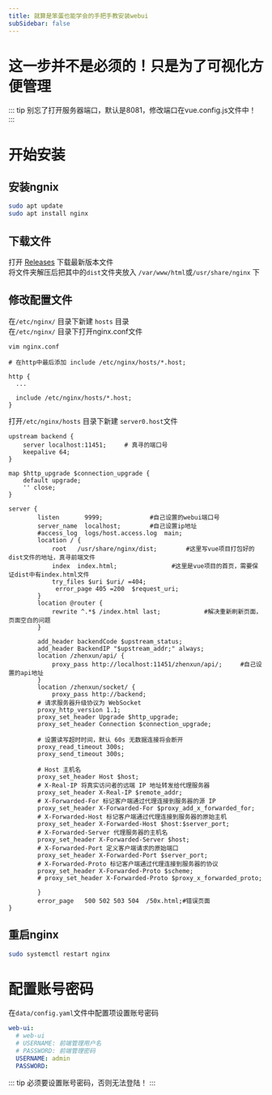```yaml
---
title: 就算是笨蛋也能学会的手把手教安装webui
subSidebar: false
---
```



# 这一步并不是必须的！只是为了可视化方便管理

::: tip
别忘了打开服务器端口，默认是8081，修改端口在vue.config.js文件中！
:::

# 开始安装

## 安装ngnix

```bash
sudo apt update
sudo apt install nginx
```
## 下载文件

打开 [Releases](https://github.com/HibiKier/zhenxun_bot_webui/releases) 下载最新版本文件  
将文件夹解压后把其中的`dist`文件夹放入 `/var/www/html`或`/usr/share/nginx` 下

## 修改配置文件

在`/etc/nginx/` 目录下新建 `hosts` 目录  
在`/etc/nginx/` 目录下打开nginx.conf文件
```
vim nginx.conf

# 在http中最后添加 include /etc/nginx/hosts/*.host;

http {
  ...

  include /etc/nginx/hosts/*.host;
}
```

打开`/etc/nginx/hosts` 目录下新建 `server0.host`文件
```
upstream backend {
    server localhost:11451;     # 真寻的端口号
    keepalive 64;
}

map $http_upgrade $connection_upgrade {
    default upgrade;
    '' close;
}

server {
        listen       9999;             #自己设置的webui端口号
        server_name  localhost;        #自己设置ip地址
        #access_log  logs/host.access.log  main;
        location / {
            root   /usr/share/nginx/dist;        #这里写vue项目打包好的dist文件的地址，真寻前端文件
            index  index.html;               #这里是vue项目的首页，需要保证dist中有index.html文件
            try_files $uri $uri/ =404;
             error_page 405 =200  $request_uri;
        }
        location @router {
			rewrite ^.*$ /index.html last;            #解决重新刷新页面，页面空白的问题
		}

        add_header backendCode $upstream_status;
        add_header BackendIP "$upstream_addr;" always;
        location /zhenxun/api/ {
            proxy_pass http://localhost:11451/zhenxun/api/;     #自己设置的api地址
        }
        location /zhenxun/socket/ {
            proxy_pass http://backend;  
        # 请求服务器升级协议为 WebSocket
        proxy_http_version 1.1;
        proxy_set_header Upgrade $http_upgrade;
        proxy_set_header Connection $connection_upgrade;
        
        # 设置读写超时时间，默认 60s 无数据连接将会断开
        proxy_read_timeout 300s;
        proxy_send_timeout 300s;

        # Host 主机名
        proxy_set_header Host $host;
        # X-Real-IP 将真实访问者的远端 IP 地址转发给代理服务器
        proxy_set_header X-Real-IP $remote_addr;
        # X-Forwarded-For 标记客户端通过代理连接到服务器的源 IP
        proxy_set_header X-Forwarded-For $proxy_add_x_forwarded_for;
        # X-Forwarded-Host 标记客户端通过代理连接到服务器的原始主机
        proxy_set_header X-Forwarded-Host $host:$server_port;
        # X-Forwarded-Server 代理服务器的主机名
        proxy_set_header X-Forwarded-Server $host;
        # X-Forwarded-Port 定义客户端请求的原始端口
        proxy_set_header X-Forwarded-Port $server_port;
        # X-Forwarded-Proto 标记客户端通过代理连接到服务器的协议
        proxy_set_header X-Forwarded-Proto $scheme;
        # proxy_set_header X-Forwarded-Proto $proxy_x_forwarded_proto;

        }
        error_page   500 502 503 504  /50x.html;#错误页面
}
```

## 重启nginx

```bash
sudo systemctl restart nginx
```

# 配置账号密码

在`data/config.yaml`文件中配置项设置账号密码

```yaml
web-ui:
  # web-ui
  # USERNAME: 前端管理用户名
  # PASSWORD: 前端管理密码
  USERNAME: admin
  PASSWORD: 
```

::: tip
必须要设置账号密码，否则无法登陆！
:::
